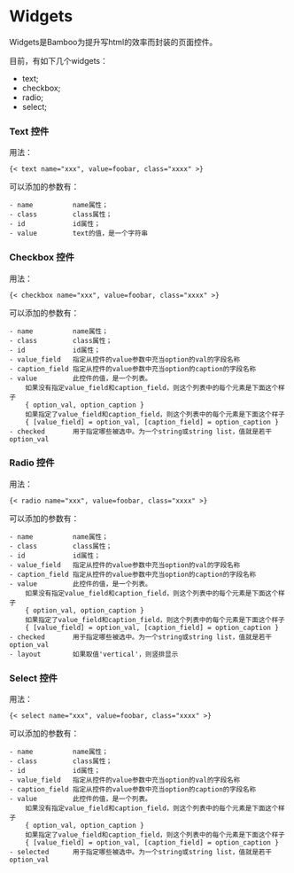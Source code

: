 # Widgets

Widgets是Bamboo为提升写html的效率而封装的页面控件。

目前，有如下几个widgets：

- text;
- checkbox;
- radio;
- select;


### Text 控件

用法：

	{< text name="xxx", value=foobar, class="xxxx" >}

可以添加的参数有：

	- name			name属性；
	- class			class属性；
	- id			id属性；
	- value			text的值，是一个字符串


### Checkbox 控件

用法：

	{< checkbox name="xxx", value=foobar, class="xxxx" >}

可以添加的参数有：

	- name			name属性；
	- class			class属性；
	- id			id属性；
	- value_field	指定从控件的value参数中充当option的val的字段名称
	- caption_field	指定从控件的value参数中充当option的caption的字段名称
	- value			此控件的值，是一个列表。
		如果没有指定value_field和caption_field，则这个列表中的每个元素是下面这个样子
		{ option_val, option_caption }
		如果指定了value_field和caption_field，则这个列表中的每个元素是下面这个样子
		{ [value_field] = option_val, [caption_field] = option_caption }
	- checked		用于指定哪些被选中。为一个string或string list，值就是若干option_val


### Radio 控件

用法：

	{< radio name="xxx", value=foobar, class="xxxx" >}

可以添加的参数有：

	- name			name属性；
	- class			class属性；
	- id			id属性；
	- value_field	指定从控件的value参数中充当option的val的字段名称
	- caption_field	指定从控件的value参数中充当option的caption的字段名称
	- value			此控件的值，是一个列表。
		如果没有指定value_field和caption_field，则这个列表中的每个元素是下面这个样子
		{ option_val, option_caption }
		如果指定了value_field和caption_field，则这个列表中的每个元素是下面这个样子
		{ [value_field] = option_val, [caption_field] = option_caption }
	- checked		用于指定哪些被选中。为一个string或string list，值就是若干option_val
	- layout		如果取值'vertical'，则竖排显示


### Select 控件 

用法：

	{< select name="xxx", value=foobar, class="xxxx" >}

可以添加的参数有：

	- name			name属性；
	- class			class属性；
	- id			id属性；
	- value_field	指定从控件的value参数中充当option的val的字段名称
	- caption_field	指定从控件的value参数中充当option的caption的字段名称
	- value			此控件的值，是一个列表。
		如果没有指定value_field和caption_field，则这个列表中的每个元素是下面这个样子
		{ option_val, option_caption }
		如果指定了value_field和caption_field，则这个列表中的每个元素是下面这个样子
		{ [value_field] = option_val, [caption_field] = option_caption }
	- selected		用于指定哪些被选中。为一个string或string list，值就是若干option_val
	

